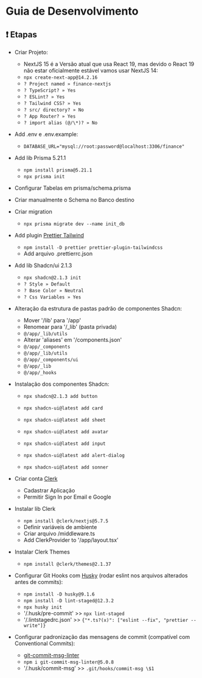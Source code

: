# Guia de Desenvolvimento

## ❗ Etapas

- Criar Projeto:
  - NextJS 15 é a Versão atual que usa React 19, mas devido o React 19 não estar oficialmente estável vamos usar NextJS 14:    
  - `npx create-next-app@14.2.16`
  - `? Project named » finance-nextjs`
  - `? TypeScript? » Yes`
  - `? ESLint? » Yes`
  - `? Tailwind CSS? » Yes`
  - `? src/ directory? » No`
  - `? App Router? » Yes`
  - `? import alias (@/\*)? » No`

- Add .env e .env.example:
  - `DATABASE_URL="mysql://root:password@localhost:3306/finance"`

- Add lib Prisma 5.21.1
  - `npm install prisma@5.21.1`
  - `npx prisma init`

- Configurar Tabelas em prisma/schema.prisma

- Criar manualmente o Schema no Banco destino

- Criar migration
  - `npx prisma migrate dev --name init_db`

- Add plugin [Prettier Tailwind](https://github.com/tailwindlabs/prettier-plugin-tailwindcss)
  - `npm install -D prettier prettier-plugin-tailwindcss`
  - Add arquivo .prettierrc.json

- Add lib Shadcn/ui 2.1.3
  - `npx shadcn@2.1.3 init`
  - `? Style » Default`
  - `? Base Color » Neutral`
  - `? Css Variables » Yes`

- Alteração da estrutura de pastas padrão de componentes Shadcn:
  - Mover '/lib' para '/app'
  - Renomear para '/_lib' (pasta privada)
  - `@/app/_lib/utils`
  - Alterar 'aliases' em '/components.json'
  - `@/app/_components`
  - `@/app/_lib/utils`
  - `@/app/_components/ui`
  - `@/app/_lib`
  - `@/app/_hooks`
  
- Instalação dos componentes Shadcn:
  - `npx shadcn@2.1.3 add button`

  - `npx shadcn-ui@latest add card`
  - `npx shadcn-ui@latest add sheet`
  - `npx shadcn-ui@latest add avatar`
  - `npx shadcn-ui@latest add input`
  - `npx shadcn-ui@latest add alert-dialog`
  - `npx shadcn-ui@latest add sonner`
 
- Criar conta [Clerk](https://clerk.com)
  - Cadastrar Aplicação
  - Permitir Sign In por Email e Google
- Instalar lib Clerk
  - `npm install @clerk/nextjs@5.7.5`
  - Definir variáveis de ambiente
  - Criar arquivo /middleware.ts
  - Add ClerkProvider to '/app/layout.tsx'
- Instalar Clerk Themes
  - `npm install @clerk/themes@2.1.37`

- Configurar Git Hooks com [Husky](https://www.npmjs.com/package/husky) (rodar eslint nos arquivos alterados antes de commits):
  - `npm install -D husky@9.1.6`
  - `npm install -D lint-staged@12.3.2`
  - `npx husky init`
  - '/.husk/pre-commit' >> `npx lint-staged`
  - '/.lintstagedrc.json' >> `{"*.ts?(x)": ["eslint --fix", "prettier --write"]}`

- Configurar padronização das mensagens de commit (compatível com Conventional Commits):
  - [git-commit-msg-linter](https://www.npmjs.com/package/git-commit-msg-linter)
  - `npm i git-commit-msg-linter@5.0.8`
  - '/.husk/commit-msg' >> `.git/hooks/commit-msg \$1`
